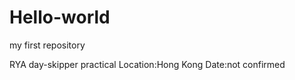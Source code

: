 # Hello-world
my first repository

RYA day-skipper practical
Location:Hong Kong
Date:not confirmed


